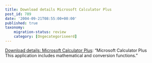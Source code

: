 ```yaml
---
title: Download details Microsoft Calculator Plus
post_id: 789
date: '2004-09-21T08:55:00+00:00'
published: true
taxonomy:
    migration-status: review
    category: [Ongecategoriseerd]
---
```

[Download details: Microsoft Calculator Plus](https://web.archive.org/web/20050207105915/http://www.microsoft.com/downloads/details.aspx?FamilyID=32b0d059-b53a-4dc9-8265-da47f157c091&DisplayLang=en): “Microsoft Calculator Plus  
This application includes mathematical and conversion functions.”
